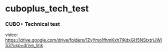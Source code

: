 # cuboplus_tech_test
### CUBO+ Technical test
video: https://drive.google.com/drive/folders/1ZyYmo1fhmKxh7iKdxGH5NStxtrjJWlS3?usp=drive_link

